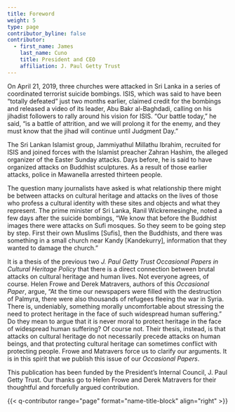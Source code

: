 ```yaml
---
title: Foreword
weight: 5
type: page
contributor_byline: false
contributor:
  - first_name: James
    last_name: Cuno
    title: President and CEO
    affiliation: J. Paul Getty Trust
---
```


On April 21, 2019, three churches were attacked in Sri Lanka in a series of coordinated terrorist suicide bombings. ISIS, which was said to have been “totally defeated” just two months earlier, claimed credit for the bombings and released a video of its leader, Abu Bakr al-Baghdadi, calling on his jihadist followers to rally around his vision for ISIS. “Our battle today,” he said, “is a battle of attrition, and we will prolong it for the enemy, and they must know that the jihad will continue until Judgment Day.”

The Sri Lankan Islamist group, Jammiyathul Millathu Ibrahim, recruited for ISIS and joined forces with the Islamist preacher Zahran Hashim, the alleged organizer of the Easter Sunday attacks. Days before, he is said to have organized attacks on Buddhist sculptures. As a result of those earlier attacks, police in Mawanella arrested thirteen people.  

The question many journalists have asked is what relationship there might be between attacks on cultural heritage and attacks on the lives of those who profess a cultural identity with these sites and objects and what they represent. The prime minister of Sri Lanka, Ranil Wickremesinghe, noted a few days after the suicide bombings, “We know that before the Buddhist images there were attacks on Sufi mosques. So they seem to be going step by step. First their own Muslims [Sufis], then the Buddhists, and there was something in a small church near Kandy [Kandekurry], information that they wanted to damage the church.”

It is a thesis of the previous two *J. Paul Getty Trust Occasional Papers in Cultural Heritage Policy* that there is a direct connection between brutal attacks on cultural heritage and human lives. Not everyone agrees, of course. Helen Frowe and Derek Matravers, authors of this *Occasional Paper*, argue, “At the time our newspapers were filled with the destruction of Palmyra, there were also thousands of refugees fleeing the war in Syria. There is, undeniably, something morally uncomfortable about stressing the need to protect heritage in the face of such widespread human suffering.” Do they mean to argue that it is never moral to protect heritage in the face of widespread human suffering? Of course not. Their thesis, instead, is that attacks on cultural heritage do not necessarily precede attacks on human beings, and that protecting cultural heritage can sometimes conflict with protecting people. Frowe and Matravers force us to clarify our arguments. It is in this spirit that we publish this issue of our *Occasional Papers*.

This publication has been funded by the President’s Internal Council, J. Paul Getty Trust. Our thanks go to Helen Frowe and Derek Matravers for their thoughtful and forcefully argued contribution.

{{< q-contributor range="page" format="name-title-block" align="right" >}}
